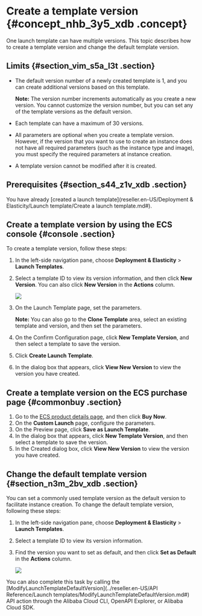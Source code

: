 # Create a template version {#concept_nhb_3y5_xdb .concept}

One launch template can have multiple versions. This topic describes how to create a template version and change the default template version.

## Limits {#section_vim_s5a_l3t .section}

-   The default version number of a newly created template is 1, and you can create additional versions based on this template.

    **Note:** The version number increments automatically as you create a new version. You cannot customize the version number, but you can set any of the template versions as the default version.

-   Each template can have a maximum of 30 versions.
-   All parameters are optional when you create a template version. However, if the version that you want to use to create an instance does not have all required parameters \(such as the instance type and image\), you must specify the required parameters at instance creation.
-   A template version cannot be modified after it is created.

## Prerequisites {#section_s44_z1v_xdb .section}

You have already [created a launch template](reseller.en-US/Deployment & Elasticity/Launch template/Create a launch template.md#).

## Create a template version by using the ECS console {#console .section}

To create a template version, follow these steps:

1.  In the left-side navigation pane, choose **Deployment & Elasticity** \> **Launch Templates**.
2.  Select a template ID to view its version information, and then click **New Version**. You can also click **New Version** in the **Actions** column.

    ![](http://static-aliyun-doc.oss-cn-hangzhou.aliyuncs.com/assets/img/13806/15667767605351_en-US.png)

3.  On the Launch Template page, set the parameters.

    **Note:** You can also go to the **Clone Template** area, select an existing template and version, and then set the parameters.

4.  On the Confirm Configuration page, click **New Template Version**, and then select a template to save the version.
5.  Click **Create Launch Template**.
6.  In the dialog box that appears, click **View New Version** to view the version you have created.

## Create a template version on the ECS purchase page {#commonbuy .section}

1.  Go to the [ECS product details page](https://partners-intl.aliyun.com/vodafone/product/ecs), and then click **Buy Now**.
2.  On the **Custom Launch** page, configure the parameters.
3.  On the Preview page, click **Save as Launch Template**.
4.  In the dialog box that appears, click **New Template Version**, and then select a template to save the version.
5.  In the Created dialog box, click **View New Version** to view the version you have created.

## Change the default template version {#section_n3m_2bv_xdb .section}

You can set a commonly used template version as the default version to facilitate instance creation. To change the default template version, following these steps:

1.  In the left-side navigation pane, choose **Deployment & Elasticity** \> **Launch Templates**.
2.  Select a template ID to view its version information.
3.  Find the version you want to set as default, and then click **Set as Default** in the **Actions** column.

    ![](http://static-aliyun-doc.oss-cn-hangzhou.aliyuncs.com/assets/img/13806/15667767605352_en-US.png)


You can also complete this task by calling the [ModifyLaunchTemplateDefaultVersion](../reseller.en-US/API Reference/Launch templates/ModifyLaunchTemplateDefaultVersion.md#) API action through the Alibaba Cloud CLI, OpenAPI Explorer, or Alibaba Cloud SDK.

